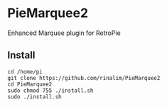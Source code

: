 # PieMarquee2
Enhanced Marquee plugin for RetroPie

## Install
```
cd /home/pi
git clone https://github.com/rinalim/PieMarquee2
cd PieMarquee2
sudo chmod 755 ./install.sh
sudo ./install.sh
```
